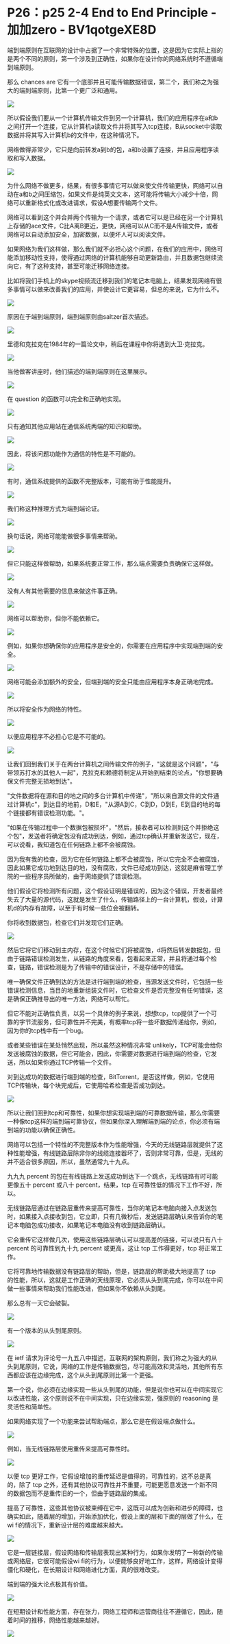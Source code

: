 # P26：p25 2-4 End to End Principle - 加加zero - BV1qotgeXE8D

端到端原则在互联网的设计中占据了一个非常特殊的位置，这是因为它实际上指的是两个不同的原则，第一个涉及到正确性，如果你在设计你的网络系统时不遵循端到端原则。

那么 chances are 它有一个底部并且可能传输数据错误，第二个，我们称之为强大的端到端原则，比第一个更广泛和通用。



![](img/929e4afd4d538ac2c44e06783fd3b2ff_1.png)

所以假设我们要从一个计算机传输文件到另一个计算机，我们的应用程序在a和b之间打开一个连接，它从计算机a读取文件并将其写入tcp连接，B从socket中读取数据并将其写入计算机b的文件中，在这种情况下。

网络做得非常少，它只是向前转发a到b的包，a和b设置了连接，并且应用程序读取和写入数据。

![](img/929e4afd4d538ac2c44e06783fd3b2ff_3.png)

为什么网络不做更多，结果，有很多事情它可以做来使文件传输更快，网络可以自动在a和b之间压缩包，如果文件是纯英文文本，这可能将传输大小减少十倍，网络可以重新格式化或改进请求，假设A想要传输两个文件。

网络可以看到这个并合并两个传输为一个请求，或者它可以是已经在另一个计算机上存储的ace文件，C比A离B更近，更快，网络可以从C而不是A传输文件，或者网络可以自动添加安全，加密数据，以便坏人可以阅读文件。

如果网络为我们这样做，那么我们就不必担心这个问题，在我们的应用中，网络可能添加移动性支持，使得通过网络的计算机能够自动更新路由，并且数据包继续流向它，有了这种支持，甚至可能迁移网络连接。

比如将我们手机上的skype视频流迁移到我们的笔记本电脑上，结果发现网络有很多事情可以做来改善我们的应用，并使设计它更容易，但总的来说，它为什么不。



![](img/929e4afd4d538ac2c44e06783fd3b2ff_5.png)

原因在于端到端原则，端到端原则由saltzer首次描述。

![](img/929e4afd4d538ac2c44e06783fd3b2ff_7.png)

里德和克拉克在1984年的一篇论文中，稍后在课程中你将遇到大卫·克拉克。

![](img/929e4afd4d538ac2c44e06783fd3b2ff_9.png)

当他做客讲座时，他们描述的端到端原则在这里展示。

![](img/929e4afd4d538ac2c44e06783fd3b2ff_11.png)

在 question 的函数可以完全和正确地实现。

![](img/929e4afd4d538ac2c44e06783fd3b2ff_13.png)

只有通知其他应用站在通信系统两端的知识和帮助。

![](img/929e4afd4d538ac2c44e06783fd3b2ff_15.png)

因此，将该问题功能作为通信的特性是不可能的。

![](img/929e4afd4d538ac2c44e06783fd3b2ff_17.png)

有时，通信系统提供的函数不完整版本，可能有助于性能提升。

![](img/929e4afd4d538ac2c44e06783fd3b2ff_19.png)

我们称这种推理方式为端到端论证。

![](img/929e4afd4d538ac2c44e06783fd3b2ff_21.png)

换句话说，网络可能能做很多事情来帮助。

![](img/929e4afd4d538ac2c44e06783fd3b2ff_23.png)

但它只能这样做帮助，如果系统要正常工作，那么端点需要负责确保它这样做。

![](img/929e4afd4d538ac2c44e06783fd3b2ff_25.png)

没有人有其他需要的信息来做这件事正确。

![](img/929e4afd4d538ac2c44e06783fd3b2ff_27.png)

网络可以帮助你，但你不能依赖它。

![](img/929e4afd4d538ac2c44e06783fd3b2ff_29.png)

例如，如果你想确保你的应用程序是安全的，你需要在应用程序中实现端到端的安全。

![](img/929e4afd4d538ac2c44e06783fd3b2ff_31.png)

网络可能会添加额外的安全，但端到端的安全只能由应用程序本身正确地完成。

![](img/929e4afd4d538ac2c44e06783fd3b2ff_33.png)

所以将安全作为网络的特性。

![](img/929e4afd4d538ac2c44e06783fd3b2ff_35.png)

以便应用程序不必担心它是不可能的。

![](img/929e4afd4d538ac2c44e06783fd3b2ff_37.png)

让我们回到我们关于在两台计算机之间传输文件的例子，"这就是这个问题"，"与带领苏打水的其他人一起"，克拉克和赖德将制定从开始到结束的论点，"你想要确保文件完整无损地到达"。

"文件数据将在源和目的地之间的多台计算机中传递"，"所以来自源文件的文件通过计算机c"，到达目的地前，D和E，"从源A到C，C到D，D到E，E到目的地的每个链接都有错误检测功能。"。

"如果在传输过程中一个数据包被损坏"，"然后，接收者可以检测到这个并拒绝这个包"，发送者将确定包没有成功到达，例如，通过tcp确认并重新发送它，现在，可以说看，我知道包在任何链路上都不会被腐蚀。

因为我有我的检查，因为它在任何链路上都不会被腐蚀，所以它完全不会被腐蚀，因此如果它成功地到达目的地，没有腐败，文件已经成功到达，这就是麻省理工学院的一些程序员所做的，由于网络提供了错误检测。

他们假设它将检测所有问题，这个假设证明是错误的，因为这个错误，开发者最终失去了大量的源代码，这就是发生了什么，传输路径上的一台计算机，假设，计算机d的内存有故障，以至于有时候一些位会被翻转。

你将收到数据包，检查它们并发现它们正确。

![](img/929e4afd4d538ac2c44e06783fd3b2ff_39.png)

然后它将它们移动到主内存，在这个时候它们将被腐蚀，d将然后转发数据包，但由于链路错误检测发生，从链路的角度来看，包看起来正常，并且将通过每个检查，链路，错误检测是为了传输中的错误设计，不是存储中的错误。

唯一确保文件正确到达的方法是进行端到端的检查，当源发送文件时，它包括一些错误检测信息，当目的地重新组装文件时，它检查文件是否完整没有任何错误，这是确保正确推导出的唯一方法，网络可以帮忙。

但它不能对正确性负责，以另一个具体的例子来说，想想tcp，tcp提供了一个可靠的字节流服务，但可靠性并不完美，有概率tcp将一些坏数据传递给你，例如，因为你的tcp栈中有一个bug。

或者某些错误在某处悄然出现，所以虽然这种情况非常 unlikely，TCP可能会给你发送被腐蚀的数据，但它可能会，因此，你需要对数据进行端到端的检查，它发送，所以如果你通过TCP传输一个文件。

对到达成功的数据进行端到端的检查，BitTorrent，是否这样做，例如，它使用TCP传输块，每个块完成后，它使用哈希检查是否成功到达。



![](img/929e4afd4d538ac2c44e06783fd3b2ff_41.png)

所以让我们回到tcp和可靠性，如果你想实现端到端的可靠数据传输，那么你需要一种像tcp这样的端到端可靠协议，但如果你深入理解端到端的论点，你必须有端到端的功能以确保正确性。

网络可以包括一个特性的不完整版本作为性能增强，今天的无线链路层就提供了这种性能增强，有线链路层除非你的线缆连接器坏了，否则非常可靠，但是，无线的并不适合很多原因，所以，虽然通常九十九点。

九九九 percent 的包在有线链路上发送成功到达下一个跳点，无线链路有时可能更像五十 percent 或八十 percent，结果，tcp 在可靠性低的情况下工作不好，所以。

无线链路层通过在链路层重传来提高可靠性，当你的笔记本电脑向接入点发送包时，如果接入点接收到包，它立即，只有几微秒后，发送链路层确认来告诉你的笔记本电脑包成功接收，如果笔记本电脑没有收到链路层确认。

它会重传它这样做几次，使用这些链路层确认可以提高差的链接，可以说只有八十 percent 的可靠性到九十九 percent 或更高，这让 tcp 工作得更好，tcp 将正常工作。

它将可靠地传输数据没有链路层的帮助，但是，链路层的帮助极大地提高了 tcp 的性能，所以，这就是工作正确的天线原理，它必须从头到尾完成，你可以在中间做一些事情来帮助我们性能改进，但如果你不依赖从头到尾。

那么总有一天它会破裂。

![](img/929e4afd4d538ac2c44e06783fd3b2ff_43.png)

有一个版本的从头到尾原则。

![](img/929e4afd4d538ac2c44e06783fd3b2ff_45.png)

在 ietf 请求为评论号一九五八中描述，互联网的架构原则，我们称之为强大的从头到尾原则，它说，网络的工作是传输数据包，尽可能高效和灵活地，其他所有东西都应该在边缘完成，这个从头到尾原则比第一个更强。

第一个说，你必须在边缘实现一些从头到尾的功能，但是说你也可以在中间实现它以改进性能，这个原则说不在中间实现，只在边缘实现，强原则的 reasoning 是灵活性和简单性。

如果网络实现了一个功能来尝试帮助端点，那么它是在假设端点做什么。

![](img/929e4afd4d538ac2c44e06783fd3b2ff_47.png)

例如，当无线链路层使用重传来提高可靠性时。

![](img/929e4afd4d538ac2c44e06783fd3b2ff_49.png)

以便 tcp 更好工作，它假设增加的重传延迟是值得的，可靠性的，这不总是真的，除了 tcp 之外，还有其他协议可靠性并不重要，可能更愿意发送一个新不同的数据包而不是重传旧的一个，但由于链路层的集成。

提高了可靠性，这些其他协议被束缚在它中，这既可以成为创新和进步的障碍，也确实如此，随着层的增加，开始添加优化，假设上面的层和下面的层做了什么，在wi fi的情况下，重新设计层的难度越来越大。



![](img/929e4afd4d538ac2c44e06783fd3b2ff_51.png)

它是一层链接层，假设网络和传输层表现出某种行为，如果你发明了一种新的传输或网络层，它很可能假设wi fi的行为，以便能够良好地工作，这样，网络设计变得僵化和硬化，在长期设计和网络进化方面，真的很难改变。

端到端的强大论点极其有价值。

![](img/929e4afd4d538ac2c44e06783fd3b2ff_53.png)

在短期设计和性能方面，存在张力，网络工程师和运营商往往不遵循它，因此，随着时间的推移，网络性能越来越好。



![](img/929e4afd4d538ac2c44e06783fd3b2ff_55.png)